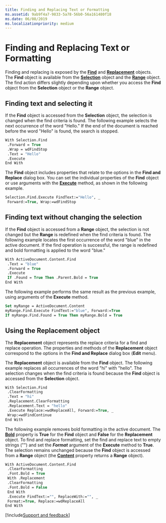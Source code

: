 ```yaml
---
title: Finding and Replacing Text or Formatting
ms.assetid: 9ab9f4a7-9833-5a78-56b0-56a161480f18
ms.date: 06/08/2019
ms.localizationpriority: medium
---
```



# Finding and Replacing Text or Formatting

Finding and replacing is exposed by the **[Find](../../../api/Word.Find.md)** and **[Replacement](../../../api/Word.Replacement.md)** objects. The **Find** object is available from the **[Selection](../../../api/Word.Selection.md)** object and the **[Range](../../../api/Word.Range.md)** object. The find action differs slightly depending upon whether you access the **Find** object from the **Selection** object or the **Range** object.


## Finding text and selecting it

If the **Find** object is accessed from the **Selection** object, the selection is changed when the find criteria is found. The following example selects the next occurrence of the word "Hello." If the end of the document is reached before the word "Hello" is found, the search is stopped.


```vb
With Selection.Find 
 .Forward = True 
 .Wrap = wdFindStop 
 .Text = "Hello" 
 .Execute 
End With
```

The **Find** object includes properties that relate to the options in the **Find and Replace** dialog box. You can set the individual properties of the **Find** object or use arguments with the **[Execute](../../../api/Word.Find.Execute.md)** method, as shown in the following example.




```vb
Selection.Find.Execute FindText:="Hello", _ 
 Forward:=True, Wrap:=wdFindStop
```


## Finding text without changing the selection

If the **Find** object is accessed from a **Range** object, the selection is not changed but the **Range** is redefined when the find criteria is found. The following example locates the first occurrence of the word "blue" in the active document. If the find operation is successful, the range is redefined and bold formatting is applied to the word "blue."


```vb
With ActiveDocument.Content.Find 
 .Text = "blue" 
 .Forward = True 
 .Execute 
 If .Found = True Then .Parent.Bold = True 
End With
```

The following example performs the same result as the previous example, using arguments of the **Execute** method.




```vb
Set myRange = ActiveDocument.Content 
myRange.Find.Execute FindText:="blue", Forward:=True 
If myRange.Find.Found = True Then myRange.Bold = True
```


## Using the Replacement object

The **Replacement** object represents the replace criteria for a find and replace operation. The properties and methods of the **Replacement** object correspond to the options in the **Find and Replace** dialog box (**Edit** menu).

The **Replacement** object is available from the **Find** object. The following example replaces all occurrences of the word "hi" with "hello". The selection changes when the find criteria is found because the **Find** object is accessed from the **Selection** object.




```vb
With Selection.Find 
 .ClearFormatting 
 .Text = "hi" 
 .Replacement.ClearFormatting 
 .Replacement.Text = "hello" 
 .Execute Replace:=wdReplaceAll, Forward:=True, _ 
 Wrap:=wdFindContinue 
End With
```

The following example removes bold formatting in the active document. The **[Bold](../../../api/Word.Font.Bold.md)** property is **True** for the **Find** object and **False** for the **Replacement** object. To find and replace formatting, set the find and replace text to empty strings ("") and set the **_Format_** argument of the **Execute** method to **True**. The selection remains unchanged because the **Find** object is accessed from a **Range** object (the **[Content](../../../api/Word.Document.Content.md)** property returns a **Range** object).




```vb
With ActiveDocument.Content.Find 
 .ClearFormatting 
 .Font.Bold = True 
 With .Replacement 
 .ClearFormatting 
 .Font.Bold = False 
 End With 
 .Execute FindText:="", ReplaceWith:="", _ 
 Format:=True, Replace:=wdReplaceAll 
End With
```

[!include[Support and feedback](~/includes/feedback-boilerplate.md)]
